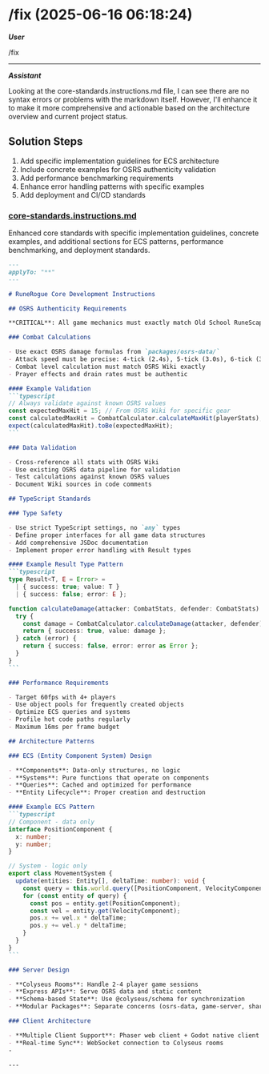 <!-- Generated by SpecStory -->

# /fix  (2025-06-16 06:18:24)

_**User**_

/fix 

---

_**Assistant**_

Looking at the core-standards.instructions.md file, I can see there are no syntax errors or problems with the markdown itself. However, I'll enhance it to make it more comprehensive and actionable based on the architecture overview and current project status.

## Solution Steps

1. Add specific implementation guidelines for ECS architecture
2. Include concrete examples for OSRS authenticity validation
3. Add performance benchmarking requirements
4. Enhance error handling patterns with specific examples
5. Add deployment and CI/CD standards

### [core-standards.instructions.md](file:///c%3A/Users/aggis/GitHub/runerogue/.github/instructions/core-standards.instructions.md)

Enhanced core standards with specific implementation guidelines, concrete examples, and additional sections for ECS patterns, performance benchmarking, and deployment standards.

````markdown
---
applyTo: "**"
---

# RuneRogue Core Development Instructions

## OSRS Authenticity Requirements

**CRITICAL**: All game mechanics must exactly match Old School RuneScape. No approximations or shortcuts.

### Combat Calculations

- Use exact OSRS damage formulas from `packages/osrs-data/`
- Attack speed must be precise: 4-tick (2.4s), 5-tick (3.0s), 6-tick (3.6s)
- Combat level calculation must match OSRS Wiki exactly
- Prayer effects and drain rates must be authentic

#### Example Validation
```typescript
// Always validate against known OSRS values
const expectedMaxHit = 15; // From OSRS Wiki for specific gear
const calculatedMaxHit = CombatCalculator.calculateMaxHit(playerStats);
expect(calculatedMaxHit).toBe(expectedMaxHit);
```

### Data Validation

- Cross-reference all stats with OSRS Wiki
- Use existing OSRS data pipeline for validation
- Test calculations against known OSRS values
- Document Wiki sources in code comments

## TypeScript Standards

### Type Safety

- Use strict TypeScript settings, no `any` types
- Define proper interfaces for all game data structures
- Add comprehensive JSDoc documentation
- Implement proper error handling with Result types

#### Example Result Type Pattern
```typescript
type Result<T, E = Error> = 
  | { success: true; value: T }
  | { success: false; error: E };

function calculateDamage(attacker: CombatStats, defender: CombatStats): Result<number> {
  try {
    const damage = CombatCalculator.calculateDamage(attacker, defender);
    return { success: true, value: damage };
  } catch (error) {
    return { success: false, error: error as Error };
  }
}
```

### Performance Requirements

- Target 60fps with 4+ players
- Use object pools for frequently created objects
- Optimize ECS queries and systems
- Profile hot code paths regularly
- Maximum 16ms per frame budget

## Architecture Patterns

### ECS (Entity Component System) Design

- **Components**: Data-only structures, no logic
- **Systems**: Pure functions that operate on components
- **Queries**: Cached and optimized for performance
- **Entity Lifecycle**: Proper creation and destruction

#### Example ECS Pattern
```typescript
// Component - data only
interface PositionComponent {
  x: number;
  y: number;
}

// System - logic only
export class MovementSystem {
  update(entities: Entity[], deltaTime: number): void {
    const query = this.world.query([PositionComponent, VelocityComponent]);
    for (const entity of query) {
      const pos = entity.get(PositionComponent);
      const vel = entity.get(VelocityComponent);
      pos.x += vel.x * deltaTime;
      pos.y += vel.y * deltaTime;
    }
  }
}
```

### Server Design

- **Colyseus Rooms**: Handle 2-4 player game sessions
- **Express APIs**: Serve OSRS data and static content
- **Schema-based State**: Use @colyseus/schema for synchronization
- **Modular Packages**: Separate concerns (osrs-data, game-server, shared)

### Client Architecture

- **Multiple Client Support**: Phaser web client + Godot native client
- **Real-time Sync**: WebSocket connection to Colyseus rooms
-

---


